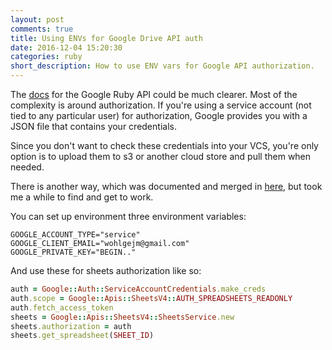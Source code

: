 ```yaml
---
layout: post
comments: true
title: Using ENVs for Google Drive API auth
date: 2016-12-04 15:20:30
categories: ruby
short_description: How to use ENV vars for Google API authorization.
---
```


The [docs](https://developers.google.com/sheets/quickstart/ruby) for the Google Ruby API could be much clearer.
Most of the complexity is around authorization. If you're using a service account (not tied to any particular user)
for authorization, Google provides you with a JSON file that contains your credentials.

Since you don't want to check these credentials into your VCS, you're only option is to upload them to s3
or another cloud store and pull them when needed.

There is another way, which was documented and merged in [here](https://github.com/google/google-api-ruby-client/issues/370),
but took me a while to find and get to work.

You can set up environment three environment variables:

```
GOOGLE_ACCOUNT_TYPE="service"
GOOGLE_CLIENT_EMAIL="wohlgejm@gmail.com"
GOOGLE_PRIVATE_KEY="BEGIN.."
```

And use these for sheets authorization like so:

```ruby
auth = Google::Auth::ServiceAccountCredentials.make_creds
auth.scope = Google::Apis::SheetsV4::AUTH_SPREADSHEETS_READONLY
auth.fetch_access_token
sheets = Google::Apis::SheetsV4::SheetsService.new
sheets.authorization = auth
sheets.get_spreadsheet(SHEET_ID)
```
